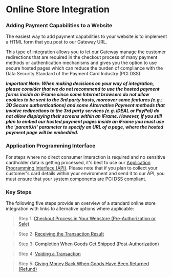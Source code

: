 
# Online Store Integration


### Adding Payment Capabilities to a Website

The easiest way to add payment capabilities to your website is to implement a HTML form that you post to our Gateway URL.

This type of integration allows you to let our Gateway manage the customer redirections that are required in the checkout process of many payment methods or authentication mechanisms and gives you the option to use secure hosted pages which can reduce the burden of compliance with the Data Security Standard of the Payment Card Industry (PCI DSS).

***Important Note:  When making decisions on your way of integration, please consider that we do not recommend to use the hosted payment forms inside an iFrame since some Internet browsers do not allow cookies to be sent to the 3rd party hosts, moreover some features (e.g.: 3D Secure authentications) and some Alternative Payment methods that involve redirections to the 3rd party services (e.g. iDEAL or PayPal) do not allow displaying their screens within an iFrame. However, if you still plan to embed our hosted payment pages inside an iFrame you must use the 'parentUri' parameter to specify an URL of a page, where the hosted payment page will be embedded.***

### Application Programming Interface

For steps where no direct consumer interaction is required and no sensitive cardholder data is getting processed, it's best to use our [Application Programming Interface (API)](https://developer.fiserv.com/product/IPGNA/api/?type=post&path=/authentication/access-tokens&branch=main&version=1.0.0). Please note that if you plan to collect your customer's card details within your environment and send it to our API, you must ensure that your system components are PCI DSS compliant.

### Key Steps

The following five steps provide an overview of a standard online store integration with links to alternative options where applicable:

> Step 1: [Checkout Process in Your Webstore (Pre-Authorization or Sale)](?path=docs/additionalInfo/PreAuthorizationSale.md)
 
> Step 2: [Receiving the Transaction Result](?path=docs/additionalInfo/TransactionResponse.md)
 
> Step 3: [Completion When Goods Get Shipped (Post-Authorization)](?path=docs/additionalInfo/Completion.md)
 
> Step 4: [Voiding a Transaction](?path=docs/additionalInfo/Void.md)

> Step 5: [Giving Money Back When Goods Have Been Returned (Refund)](?path=docs/additionalInfo/Return.md)